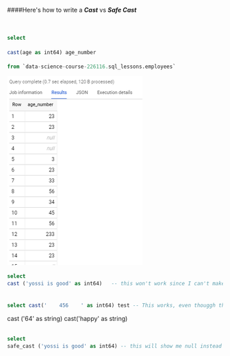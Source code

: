 
####Here's how to write a **_Cast_** vs **_Safe Cast_** 

```sql


select 

cast(age as int64) age_number

from `data-science-course-226116.sql_lessons.employees` 

```
![](cast.PNG)





```sql
select 
cast ('yossi is good' as int64)   -- this won't work since I can't make my name into a number 


select cast('    456    ' as int64) test -- This works, even thouggh the sapces are considered strings, the numbers are ingnored ---- similar to the way we use TRIM on strings 


```


cast ('64' as string) 
cast('happy' as string)


```sql

select 
safe_cast ('yossi is good' as int64) -- this will show me null instead of an error



```




